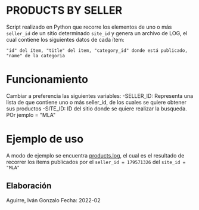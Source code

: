 # PRODUCTS BY SELLER

Script realizado en Python que recorre los elementos de uno o más `seller_id` de un sitio determinado `site_id` y genera un archivo de LOG, el cual contiene los siguientes datos de cada ítem:
```
"id" del ítem, "title" del item, "category_id" donde está publicado, "name" de la categoria
```

# Funcionamiento

Cambiar a preferencia las siguientes variables:
-SELLER_ID: Representa una lista de que contiene uno o más seller_id, de los cuales se quiere obtener sus productos
-SITE_ID: ID del sitio donde se quiere realizar la busqueda. POr jemplo = "MLA"

# Ejemplo de uso

A modo de ejemplo se encuentra [products.log](https://github.com/aguirre-ivan/script-meli/products.log), el cual es el resultado de recorrer los items publicados por el `seller_id = 179571326` del `site_id = "MLA"`

## Elaboración

Aguirre, Iván Gonzalo
Fecha: 2022-02